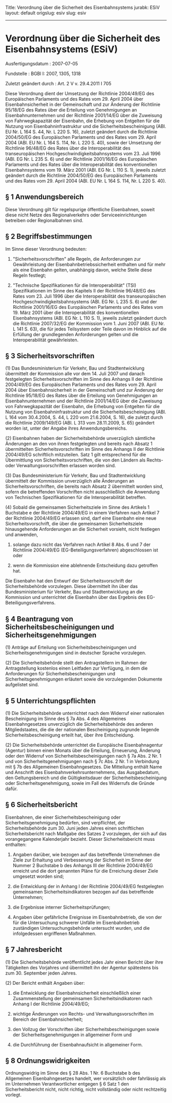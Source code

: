 Title: Verordnung über die Sicherheit des Eisenbahnsystems
jurabk: ESiV
layout: default
origslug: esiv
slug: esiv

---

# Verordnung über die Sicherheit des Eisenbahnsystems (ESiV)

Ausfertigungsdatum
:   2007-07-05

Fundstelle
:   BGBl I: 2007, 1305, 1318

Zuletzt geändert durch
:   Art. 2 V v. 29.4.2011 I 705

Diese Verordnung dient der Umsetzung der Richtlinie 2004/49/EG des
Europäischen Parlaments und des Rates vom 29. April 2004 über
Eisenbahnsicherheit in der Gemeinschaft und zur Änderung der
Richtlinie 95/18/EG des Rates über die Erteilung von Genehmigungen an
Eisenbahnunternehmen und der Richtlinie 2001/14/EG über die Zuweisung
von Fahrwegkapazität der Eisenbahn, die Erhebung von Entgelten für die
Nutzung von Eisenbahninfrastruktur und die Sicherheitsbescheinigung
(ABl. EU Nr. L 164 S. 44, Nr. L 220 S. 16), zuletzt geändert durch die
Richtlinie 2004/50/EG des Europäischen Parlaments und des Rates vom
29\. April 2004 (ABl. EU Nr. L 164 S. 114, Nr. L 220 S. 40), sowie der
Umsetzung der Richtlinie 96/48/EG des Rates über die Interoperabilität
des transeuropäischen Hochgeschwindigkeitsbahnsystems vom 23. Juli
1996 (ABl. EG Nr. L 235 S. 6) und der Richtlinie 2001/16/EG des
Europäischen Parlaments und des Rates über die Interoperabilität des
konventionellen Eisenbahnsystems vom 19. März 2001 (ABl. EG Nr. L 110
S. 1), jeweils zuletzt geändert durch die Richtlinie 2004/50/EG des
Europäischen Parlaments und des Rates vom 29. April 2004 (ABl. EU Nr.
L 164 S. 114, Nr. L 220 S. 40).


## § 1 Anwendungsbereich

Diese Verordnung gilt für regelspurige öffentliche Eisenbahnen, soweit
diese nicht Netze des Regionalverkehrs oder Serviceeinrichtungen
betreiben oder Regionalbahnen sind.


## § 2 Begriffsbestimmungen

Im Sinne dieser Verordnung bedeuten:

1.  "Sicherheitsvorschriften" alle Regeln, die Anforderungen zur
    Gewährleistung der Eisenbahnbetriebssicherheit enthalten und für mehr
    als eine Eisenbahn gelten, unabhängig davon, welche Stelle diese
    Regeln festlegt;


2.  "Technische Spezifikationen für die Interoperabilität" (TSI)
    Spezifikationen im Sinne des Kapitels II der Richtlinie 96/48/EG des
    Rates vom 23. Juli 1996 über die Interoperabilität des
    transeuropäischen Hochgeschwindigkeitsbahnsystems (ABl. EG Nr. L 235
    S. 6) und der Richtlinie 2001/16/EG des Europäischen Parlaments und
    des Rates vom 19. März 2001 über die Interoperabilität des
    konventionellen Eisenbahnsystems (ABl. EG Nr. L 110 S. 1), jeweils
    zuletzt geändert durch die Richtlinie 2007/32/EG der Kommission vom 1.
    Juni 2007 (ABl. EU Nr. L 141 S. 63), die für jedes Teilsystem oder
    Teile davon im Hinblick auf die Erfüllung der grundlegenden
    Anforderungen gelten und die Interoperabilität gewährleisten.





## § 3 Sicherheitsvorschriften

(1) Das Bundesministerium für Verkehr, Bau und Stadtentwicklung
übermittelt der Kommission alle vor dem 14. Juli 2007 und danach
festgelegten Sicherheitsvorschriften im Sinne des Anhangs II der
Richtlinie 2004/49/EG des Europäischen Parlaments und des Rates vom
29\. April 2004 über Eisenbahnsicherheit in der Gemeinschaft und zur
Änderung der Richtlinie 95/18/EG des Rates über die Erteilung von
Genehmigungen an Eisenbahnunternehmen und der Richtlinie 2001/14/EG
über die Zuweisung von Fahrwegkapazität der Eisenbahn, die Erhebung
von Entgelten für die Nutzung von Eisenbahninfrastruktur und die
Sicherheitsbescheinigung (ABl. L 164 vom 30.4.2004, S. 44, L 220 vom
21\.6.2004, S. 16), die zuletzt durch die Richtlinie 2009/149/EG (ABl.
L 313 vom 28.11.2009, S. 65) geändert worden ist, unter der Angabe
ihres Anwendungsbereichs.

(2) Eisenbahnen haben der Sicherheitsbehörde unverzüglich sämtliche
Änderungen an den von ihnen festgelegten und bereits nach Absatz 1
übermittelten Sicherheitsvorschriften im Sinne des Anhangs II der
Richtlinie 2004/49/EG schriftlich mitzuteilen. Satz 1 gilt
entsprechend für die Übermittlung von Sicherheitsvorschriften, die von
den Ländern als Rechts- oder Verwaltungsvorschriften erlassen worden
sind.

(3) Das Bundesministerium für Verkehr, Bau und Stadtentwicklung
übermittelt der Kommission unverzüglich alle Änderungen an
Sicherheitsvorschriften, die bereits nach Absatz 2 übermittelt worden
sind, sofern die betreffenden Vorschriften nicht ausschließlich die
Anwendung von Technischen Spezifikationen für die Interoperabilität
betreffen.

(4) Sobald die gemeinsamen Sicherheitsziele im Sinne des Artikels 1
Buchstabe e der Richtlinie 2004/49/EG in einem Verfahren nach Artikel
7 der Richtlinie 2004/49/EG erlassen sind, darf eine Eisenbahn eine
neue Sicherheitsvorschrift, die über die gemeinsamen Sicherheitsziele
hinausgehende Anforderungen an die Sicherheit vorsieht, nicht
festlegen und anwenden,

1.  solange dazu nicht das Verfahren nach Artikel 8 Abs. 6 und 7 der
    Richtlinie 2004/49/EG (EG-Beteiligungsverfahren) abgeschlossen ist
    oder


2.  wenn die Kommission eine ablehnende Entscheidung dazu getroffen hat.



Die Eisenbahn hat den Entwurf der Sicherheitsvorschrift der
Sicherheitsbehörde vorzulegen. Diese übermittelt ihn über das
Bundesministerium für Verkehr, Bau und Stadtentwicklung an die
Kommission und unterrichtet die Eisenbahn über das Ergebnis des EG-
Beteiligungsverfahrens.


## § 4 Beantragung von Sicherheitsbescheinigungen und Sicherheitsgenehmigungen

(1) Anträge auf Erteilung von Sicherheitsbescheinigungen und
Sicherheitsgenehmigungen sind in deutscher Sprache vorzulegen.

(2) Die Sicherheitsbehörde stellt den Antragstellern im Rahmen der
Antragstellung kostenlos einen Leitfaden zur Verfügung, in dem die
Anforderungen für Sicherheitsbescheinigungen und
Sicherheitsgenehmigungen erläutert sowie die vorzulegenden Dokumente
aufgelistet sind.


## § 5 Unterrichtungspflichten

(1) Die Sicherheitsbehörde unterrichtet nach dem Widerruf einer
nationalen Bescheinigung im Sinne des § 7a Abs. 4 des Allgemeines
Eisenbahngesetzes unverzüglich die Sicherheitsbehörde des anderen
Mitgliedstaates, die die der nationalen Bescheinigung zugrunde
liegende Sicherheitsbescheinigung erteilt hat, über ihre Entscheidung.

(2) Die Sicherheitsbehörde unterrichtet die Europäische
Eisenbahnagentur (Agentur) binnen einen Monats über die Erteilung,
Erneuerung, Änderung oder den Widerruf von Sicherheitsbescheinigungen
nach § 7a Abs. 2 Nr. 1 und von Sicherheitsgenehmigungen nach § 7c Abs.
2 Nr. 1 in Verbindung mit § 7b des Allgemeinen Eisenbahngesetzes. Die
Mitteilung enthält Name und Anschrift des
Eisenbahnverkehrsunternehmens, das Ausgabedatum, den Geltungsbereich
und die Gültigkeitsdauer der Sicherheitsbescheinigung oder
Sicherheitsgenehmigung, sowie im Fall des Widerrufs die Gründe dafür.


## § 6 Sicherheitsbericht

Eisenbahnen, die einer Sicherheitsbescheinigung oder
Sicherheitsgenehmigung bedürfen, sind verpflichtet, der
Sicherheitsbehörde zum 30. Juni jeden Jahres einen schriftlichen
Sicherheitsbericht nach Maßgabe des Satzes 2 vorzulegen, der sich auf
das vorangegangene Kalenderjahr bezieht. Dieser Sicherheitsbericht
muss enthalten:

1.  Angaben darüber, wie bezogen auf das betreffende Unternehmen die Ziele
    zur Erhaltung und Verbesserung der Sicherheit im Sinne der Nummer 2
    Buchstabe b des Anhangs III der Richtlinie 2004/49/EG erreicht und die
    dort genannten Pläne für die Erreichung dieser Ziele umgesetzt worden
    sind;


2.  die Entwicklung der in Anhang I der Richtlinie 2004/49/EG festgelegten
    gemeinsamen Sicherheitsindikatoren bezogen auf das betreffende
    Unternehmen;


3.  die Ergebnisse interner Sicherheitsprüfungen;


4.  Angaben über gefährliche Ereignisse im Eisenbahnbetrieb, die von der
    für die Untersuchung schwerer Unfälle im Eisenbahnbetrieb zuständigen
    Untersuchungsbehörde untersucht wurden, und die infolgedessen
    ergriffenen Maßnahmen.





## § 7 Jahresbericht

(1) Die Sicherheitsbehörde veröffentlicht jedes Jahr einen Bericht
über ihre Tätigkeiten des Vorjahres und übermittelt ihn der Agentur
spätestens bis zum 30. September jeden Jahres.

(2) Der Bericht enthält Angaben über:

1.  die Entwicklung der Eisenbahnsicherheit einschließlich einer
    Zusammenstellung der gemeinsamen Sicherheitsindikatoren nach Anhang I
    der Richtlinie 2004/49/EG;


2.  wichtige Änderungen von Rechts- und Verwaltungsvorschriften im Bereich
    der Eisenbahnsicherheit;


3.  den Vollzug der Vorschriften über Sicherheitsbescheinigungen sowie der
    Sicherheitsgenehmigungen in allgemeiner Form und


4.  die Durchführung der Eisenbahnaufsicht in allgemeiner Form.





## § 8 Ordnungswidrigkeiten

Ordnungswidrig im Sinne des § 28 Abs. 1 Nr. 6 Buchstabe b des
Allgemeinen Eisenbahngesetzes handelt, wer vorsätzlich oder fahrlässig
als im Unternehmen Verantwortlicher entgegen § 6 Satz 1 den
Sicherheitsbericht nicht, nicht richtig, nicht vollständig oder nicht
rechtzeitig vorlegt.

